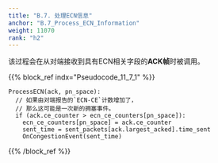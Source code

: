 ```yaml
---
title: "B.7. 处理ECN信息"
anchor: "B.7_Process_ECN_Information"
weight: 11070
rank: "h2"
---
```


该过程会在从对端接收到具有ECN相关字段的**ACK帧**时被调用。

{{% block_ref
indx="Pseudocode_11_7_1" %}}

```
ProcessECN(ack, pn_space):
  // 如果由对端报告的`ECN-CE`计数增加了，
  // 那么这可能是一次新的拥塞事件。
  if (ack.ce_counter > ecn_ce_counters[pn_space]):
    ecn_ce_counters[pn_space] = ack.ce_counter
    sent_time = sent_packets[ack.largest_acked].time_sent
    OnCongestionEvent(sent_time)
```

{{% /block_ref %}}
